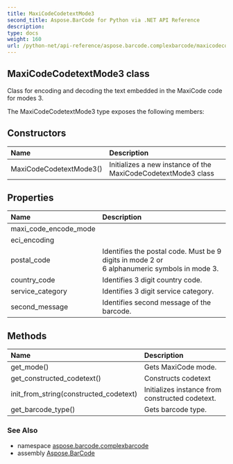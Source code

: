```yaml
---
title: MaxiCodeCodetextMode3
second_title: Aspose.BarCode for Python via .NET API Reference
description: 
type: docs
weight: 160
url: /python-net/api-reference/aspose.barcode.complexbarcode/maxicodecodetextmode3/
---
```


## MaxiCodeCodetextMode3 class

Class for encoding and decoding the text embedded in the MaxiCode code for modes 3.

The MaxiCodeCodetextMode3 type exposes the following members:
## Constructors
| Name | Description |
| :- | :- |
|MaxiCodeCodetextMode3()|Initializes a new instance of the MaxiCodeCodetextMode3 class|
## Properties
| Name | Description |
| :- | :- |
|maxi_code_encode_mode|  |
|eci_encoding|  |
|postal_code|Identifies the postal code. Must be 9 digits in mode 2 or <br/>            6 alphanumeric symbols in mode 3.|
|country_code|Identifies 3 digit country code.|
|service_category|Identifies 3 digit service category.|
|second_message|Identifies second message of the barcode.|
## Methods
| Name | Description |
| :- | :- |
|get_mode()|Gets MaxiCode mode.|
|get_constructed_codetext()|Constructs codetext|
|init_from_string(constructed_codetext)|Initializes instance from constructed codetext.|
|get_barcode_type()|Gets barcode type.|

### See Also

* namespace [aspose.barcode.complexbarcode](/barcode/python-net/api-reference/aspose.barcode.complexbarcode/)
* assembly [Aspose.BarCode](/barcode/python-net/api-reference/)

